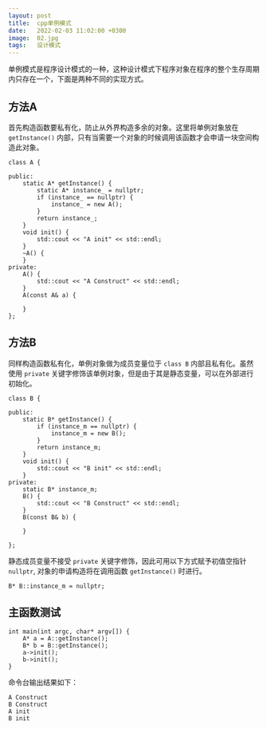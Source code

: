 ```yaml
---
layout: post
title:  cpp单例模式
date:   2022-02-03 11:02:00 +0300
image:  02.jpg
tags:   设计模式
---
```


单例模式是程序设计模式的一种，这种设计模式下程序对象在程序的整个生存周期内只存在一个，下面是两种不同的实现方式。

## 方法A
首先构造函数要私有化，防止从外界构造多余的对象。这里将单例对象放在 ```getInstance()``` 内部，只有当需要一个对象的时候调用该函数才会申请一块空间构造此对象。
```
class A {

public:
	static A* getInstance() {
		static A* instance_ = nullptr;
		if (instance_ == nullptr) {
			instance_ = new A();
		}
		return instance_;
	}
	void init() {
		std::cout << "A init" << std::endl;
	}
	~A() {
	}
private:
	A() {
		std::cout << "A Construct" << std::endl;
	}
	A(const A& a) {

	}
};
```
## 方法B
同样构造函数私有化，单例对象做为成员变量位于 ```class B``` 内部且私有化。虽然使用 ```private``` 关键字修饰该单例对象，但是由于其是静态变量，可以在外部进行初始化。
```
class B {

public:
	static B* getInstance() {
		if (instance_m == nullptr) {
			instance_m = new B();
		}
		return instance_m;
	}
	void init() {
		std::cout << "B init" << std::endl;
	}
private:
	static B* instance_m;
	B() {
		std::cout << "B Construct" << std::endl;
	}
	B(const B& b) {

	}

};
```
静态成员变量不接受 ```private``` 关键字修饰，因此可用以下方式赋予初值空指针 ```nullptr```, 对象的申请构造将在调用函数 ```getInstance()``` 时进行。
```
B* B::instance_m = nullptr;
```

## 主函数测试

```
int main(int argc, char* argv[]) {
	A* a = A::getInstance();
	B* b = B::getInstance();
	a->init();
	b->init();
}
```
命令台输出结果如下：
```
A Construct
B Construct
A init
B init
```
